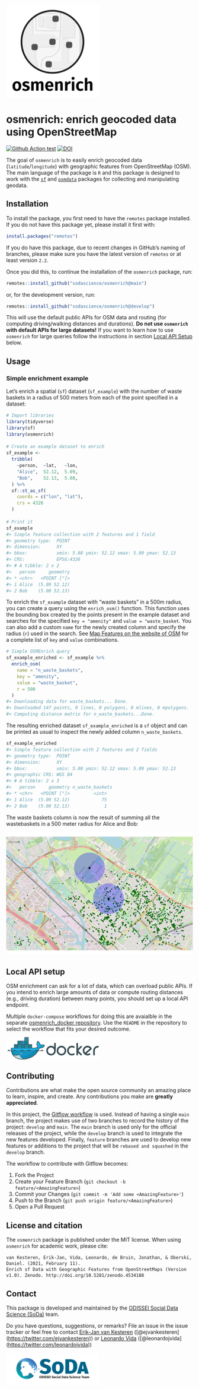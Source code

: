 
<!-- README.md is generated from README.Rmd-->

<p align="center">

<img src="man/figures/logo.png" width="250px"></img>

</p>

# osmenrich: enrich geocoded data using OpenStreetMap

<!-- badges: start -->

[![Github Action
test](https://github.com/sodascience/osmenrich/workflows/R-CMD-check/badge.svg)](https://github.com/sodascience/osmenrich/actions)
[![DOI](https://zenodo.org/badge/337555188.svg)](https://zenodo.org/badge/latestdoi/337555188)
<!-- badges: end -->

The goal of `osmenrich` is to easily enrich geocoded data
(`latitude`/`longitude`) with geographic features from OpenStreetMap
(OSM). The main language of the package is `R` and this package is
designed to work with the [`sf`](https://r-spatial.github.io/sf/) and
[`osmdata`](https://cran.r-project.org/web/packages/osmdata/vignettes/osmdata.html)
packages for collecting and manipulating geodata.

## Installation

To install the package, you first need to have the `remotes` package
installed. If you do not have this package yet, please install it first
with:

``` r
install.packages("remotes")
```

If you do have this package, due to recent changes in GitHub’s naming of
branches, please make sure you have the latest version of `remotes` or
at least version `2.2`.

Once you did this, to continue the installation of the `osmenrich`
package, run:

``` r
remotes::install_github("sodascience/osmenrich@main")
```

or, for the development version, run:

``` r
remotes::install_github("sodascience/osmenrich@develop")
```

This will use the default public APIs for OSM data and routing (for
computing driving/walking distances and durations). **Do not use
`osmenrich` with default APIs for large datasets\!** If you want to
learn how to use `osmenrich` for large queries follow the instructions
in section [Local API Setup](#local-api-setup) below.

## Usage

### Simple enrichment example

Let’s enrich a spatial (`sf`) dataset (`sf_example`) with the number of
waste baskets in a radius of 500 meters from each of the point specified
in a dataset:

``` r
# Import libraries
library(tidyverse)
library(sf)
library(osmenrich)

# Create an example dataset to enrich
sf_example <-
  tribble(
    ~person,  ~lat,   ~lon,
    "Alice",  52.12,  5.09,
    "Bob",    52.13,  5.08,
  ) %>%
  sf::st_as_sf(
    coords = c("lon", "lat"),
    crs = 4326
  )

# Print it
sf_example
#> Simple feature collection with 2 features and 1 field
#> geometry type:  POINT
#> dimension:      XY
#> bbox:           xmin: 5.08 ymin: 52.12 xmax: 5.09 ymax: 52.13
#> CRS:            EPSG:4326
#> # A tibble: 2 x 2
#>   person     geometry
#> * <chr>   <POINT [°]>
#> 1 Alice  (5.09 52.12)
#> 2 Bob    (5.08 52.13)
```

To enrich the `sf_example` dataset with “waste baskets” in a 500m
radius, you can create a query using the `enrich_osm()` function. This
function uses the bounding box created by the points present in the
example dataset and searches for the specified `key = "amenity"` and
`value = "waste_basket`. You can also add a custom `name` for the newly
created column and specify the radius (`r`) used in the search. See [Map
Features on the website of
OSM](https://wiki.openstreetmap.org/wiki/Map_features) for a complete
list of `key` and `value` combinations.

``` r
# Simple OSMEnrich query
sf_example_enriched <- sf_example %>%
  enrich_osm(
    name = "n_waste_baskets",
    key = "amenity",
    value = "waste_basket",
    r = 500
  )
#> Downloading data for waste_baskets... Done.
#> Downloaded 147 points, 0 lines, 0 polygons, 0 mlines, 0 mpolygons.
#> Computing distance matrix for n_waste_baskets...Done.
```

The resulting enriched dataset `sf_example_enriched` is a `sf` object
and can be printed as usual to inspect the newly added column
`n_waste_baskets`.

``` r
sf_example_enriched
#> Simple feature collection with 2 features and 2 fields
#> geometry type:  POINT
#> dimension:      XY
#> bbox:           xmin: 5.08 ymin: 52.12 xmax: 5.09 ymax: 52.13
#> geographic CRS: WGS 84
#> # A tibble: 2 x 3
#>   person     geometry n_waste_baskets
#> * <chr>   <POINT [°]>         <int>
#> 1 Alice  (5.09 52.12)            75
#> 2 Bob    (5.08 52.13)             1
```

The waste baskets column is now the result of summing all the
wastebaskets in a 500 meter radius for Alice and Bob:

![](man/figures/example_wastebaskets_r500.png)

## Local API setup

OSM enrichment can ask for a lot of data, which can overload public
APIs. If you intend to enrich large amounts of data or compute routing
distances (e.g., driving duration) between many points, you should set
up a local API endpoint.

Multiple `docker-compose` workflows for doing this are avaialble in the
separate [osmenrich\_docker
repository](https://github.com/sodascience/osmenrich_docker). Use the
`README` in the repository to select the workflow that fits your desired
outcome.

<img src="man/figures/docker.png" alt="Docker logo" width="250px"/>

<!-- CONTRIBUTING -->

## Contributing

Contributions are what make the open source community an amazing place
to learn, inspire, and create. Any contributions you make are **greatly
appreciated**.

In this project, the [Gitflow
workflow](https://nvie.com/posts/a-successful-git-branching-model/) is
used. Instead of having a single `main` branch, the project makes use of
two branches to record the history of the project: `develop` and `main`.
The `main` branch is used only for the official releases of the project,
while the `develop` branch is used to integrate the new features
developed. Finally, `feature` branches are used to develop new features
or additions to the project that will be `rebased and squashed` in the
`develop` branch.

The workflow to contribute with Gitflow becomes:

1.  Fork the Project
2.  Create your Feature Branch (`git checkout -b
    feature/<AmazingFeature>`)
3.  Commit your Changes (`git commit -m 'Add some <AmazingFeature>'`)
4.  Push to the Branch (`git push origin feature/<AmazingFeature>`)
5.  Open a Pull Request

## License and citation

The `osmenrich` package is published under the MIT license. When using
`osmenrich` for academic work, please cite:

    van Kesteren, Erik-Jan, Vida, Leonardo, de Bruin, Jonathan, & Oberski, Daniel. (2021, February 11).
    Enrich sf Data with Geographic Features from OpenStreetMaps (Version v1.0). Zenodo. http://doi.org/10.5281/zenodo.4534188

<!-- CONTACT -->

## Contact

This package is developed and maintained by the [ODISSEI Social Data
Science (SoDa)](https://odissei-data.nl/nl/soda/) team.

Do you have questions, suggestions, or remarks? File an issue in the
issue tracker or feel free to contact [Erik-Jan van
Kesteren](https://github.com/vankesteren)
(\[@ejvankesteren\](<https://twitter.com/ejvankesteren>)) or [Leonardo
Vida](https://github.com/leonardovida)
(\[@leonardojvida\](<https://twitter.com/leonardojvida>))

<img src="man/figures/word_colour-l.png" alt="SoDa logo" width="250px"/>
